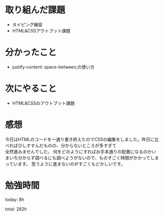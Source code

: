 #  取り組んだ課題
- タイピング練習
- HTML&CSSアウトプット課題

# 分かったこと
- justify-content: space-between;の使い方
  
# 次にやること
- HTML&CSSのアウトプット課題

# 感想
今日はHTMLのコードを一通り書き終えたのでCSSの編集をしました。昨日に比べれば少しすすんだものの、分からないところが多すぎて  
全然進みませんでした。
何をどのようにすればお手本通りの配置になるのかいまいち分からず調べるにも調べようがないので、ものすごく時間がかかってしまっています。
思うように進まないのがすごくもどかしいです。

# 勉強時間
today: 8h

total: 282h
